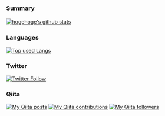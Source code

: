 ### Summary
[![hogehoge's github stats](https://github-readme-stats.vercel.app/api?username=ken-sasaki2&hide=contribs&count_private=true&show_icons=true)](https://github.com/ken-sasaki-222/)　


### Languages
[![Top used Langs](https://github-readme-stats.vercel.app/api/top-langs/?username=ken-sasaki2&layout=compact)](https://github.com/ken-sasaki-222/)


### Twitter
[![Twitter Follow](https://img.shields.io/twitter/follow/ken_sasaki2.svg?style=social)](https://twitter.com/ken_sasaki2) 


### Qiita
<div>
<p><a href="http://qiita.com/ken_sasaki2"><img src="https://qiita-badge.apiapi.app/s/ken_sasaki2/posts.svg" alt="My Qiita posts"></a>
<a href="http://qiita.com/ken_sasaki2"><img src="https://qiita-badge.apiapi.app/s/ken_sasaki2/contributions.svg" alt="My Qiita contributions"></a>
<a href="http://qiita.com/ken_sasaki2"><img src="https://qiita-badge.apiapi.app/s/ken_sasaki2/followers.svg" alt="My Qiita followers"></a></p>
</div>

